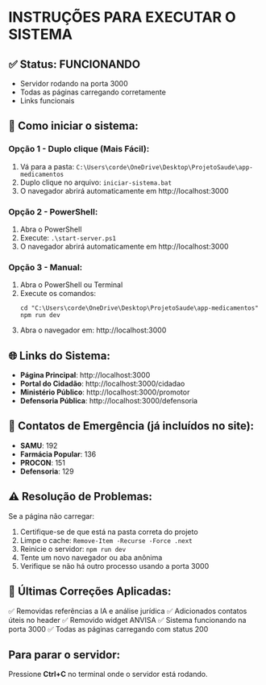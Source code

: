 # INSTRUÇÕES PARA EXECUTAR O SISTEMA

## ✅ Status: FUNCIONANDO
- Servidor rodando na porta 3000 
- Todas as páginas carregando corretamente
- Links funcionais

## 🚀 Como iniciar o sistema:

### Opção 1 - Duplo clique (Mais Fácil):
1. Vá para a pasta: `C:\Users\corde\OneDrive\Desktop\ProjetoSaude\app-medicamentos`
2. Duplo clique no arquivo: `iniciar-sistema.bat`
3. O navegador abrirá automaticamente em http://localhost:3000

### Opção 2 - PowerShell:
1. Abra o PowerShell
2. Execute: `.\start-server.ps1` 
3. O navegador abrirá automaticamente em http://localhost:3000

### Opção 3 - Manual:
1. Abra o PowerShell ou Terminal
2. Execute os comandos:
   ```
   cd "C:\Users\corde\OneDrive\Desktop\ProjetoSaude\app-medicamentos"
   npm run dev
   ```
3. Abra o navegador em: http://localhost:3000

## 🌐 Links do Sistema:

- **Página Principal**: http://localhost:3000
- **Portal do Cidadão**: http://localhost:3000/cidadao
- **Ministério Público**: http://localhost:3000/promotor
- **Defensoria Pública**: http://localhost:3000/defensoria

## 📱 Contatos de Emergência (já incluídos no site):
- **SAMU**: 192
- **Farmácia Popular**: 136
- **PROCON**: 151
- **Defensoria**: 129

## ⚠️ Resolução de Problemas:

Se a página não carregar:
1. Certifique-se de que está na pasta correta do projeto
2. Limpe o cache: `Remove-Item -Recurse -Force .next`
3. Reinicie o servidor: `npm run dev`
4. Tente um novo navegador ou aba anônima
5. Verifique se não há outro processo usando a porta 3000

## 🔧 Últimas Correções Aplicadas:
✅ Removidas referências a IA e análise jurídica
✅ Adicionados contatos úteis no header
✅ Removido widget ANVISA
✅ Sistema funcionando na porta 3000
✅ Todas as páginas carregando com status 200

## Para parar o servidor:
Pressione **Ctrl+C** no terminal onde o servidor está rodando.
